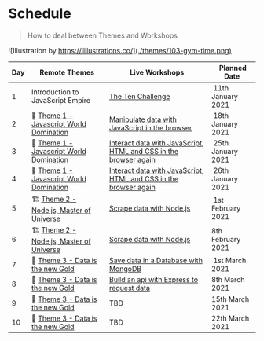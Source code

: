 # Schedule

> How to deal between Themes and Workshops

![Illustration by https://illlustrations.co/](./themes/103-gym-time.png)

| Day | Remote Themes | Live Workshops | Planned Date
| --- | --- | --- | ---
| 1 | Introduction to JavaScript Empire | [The Ten Challenge](https://github.com/92bondstreet/ten) | 11th January 2021
| 2 | 🏁 [Theme 1 - Javascript World Domination](./themes/1.md) |  [Manipulate data with JavaScript in the browser](https://github.com/92bondstreet/clear-fashion/blob/master/workshops/1-manipulate-javascript.md) | 18th January 2021
| 3 | 🏁 [Theme 1 - Javascript World Domination](./themes/1.md) | [Interact data with JavaScript, HTML and CSS in the browser again](https://github.com/92bondstreet/clear-fashion/blob/master/workshops/2-interact-js-css.md) | 25th January 2021
| 4 | 🏁 [Theme 1 - Javascript World Domination](./themes/1.md) | [Interact data with JavaScript, HTML and CSS in the browser again](https://github.com/92bondstreet/clear-fashion/blob/master/workshops/2-interact-js-css.md) | 26th January 2021
| 5 | 🏗 [Theme 2 - Node.js, Master of Universe](./themes/2.md) | [Scrape data with Node.js](https://github.com/92bondstreet/clear-fashion/blob/master/workshops/3-scrape-node.md) | 1st February 2021
| 6 | 🏗 [Theme 2 - Node.js, Master of Universe](./themes/2.md) | [Scrape data with Node.js](https://github.com/92bondstreet/clear-fashion/blob/master/workshops/3-scrape-node.md) | 8th February 2021
| 7 | 📡 [Theme 3 - Data is the new Gold](./themes/3.md) | [Save data in a Database with MongoDB](https://github.com/92bondstreet/clear-fashion/blob/master/workshops/4-store-mongodb.md) | 1st March 2021
| 8 | 📡 [Theme 3 - Data is the new Gold](./themes/3.md) | [Build an api with Express to request data](https://github.com/92bondstreet/clear-fashion/blob/master/workshops/5-api-express.md) | 8th March 2021
| 9 | 📡 [Theme 3 - Data is the new Gold](./themes/3.md) | TBD | 15th March 2021
| 10 | 📡 [Theme 3 - Data is the new Gold](./themes/3.md) | TBD | 22th March 2021
